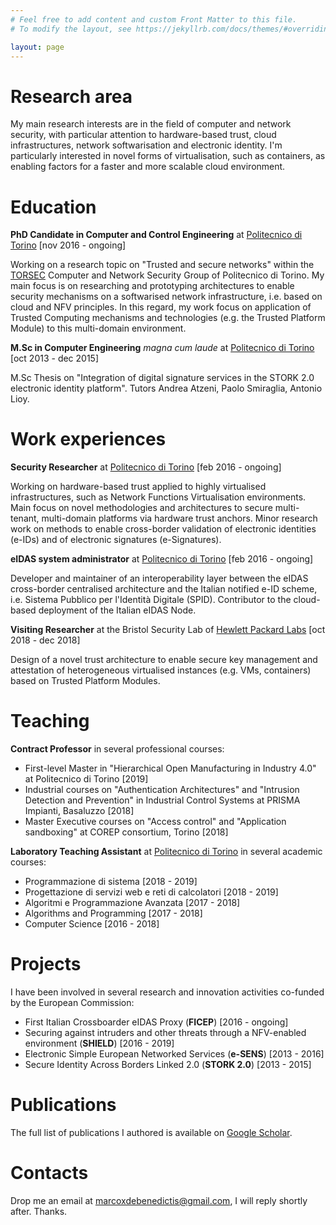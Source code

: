```yaml
---
# Feel free to add content and custom Front Matter to this file.
# To modify the layout, see https://jekyllrb.com/docs/themes/#overriding-theme-defaults

layout: page
---
```


# Research area

My main research interests are in the field of computer and network security, with particular attention to hardware-based trust, cloud infrastructures, network softwarisation and electronic identity. I'm particularly interested in novel forms of virtualisation, such as containers, as enabling factors for a faster and more scalable cloud environment.

# Education

**PhD Candidate in Computer and Control Engineering** at [Politecnico di Torino](http://www.phd-dauin.polito.it/) [nov 2016 - ongoing]

Working on a research topic on "Trusted and secure networks" within the [TORSEC](http://security.polito.it) Computer and Network Security Group of Politecnico di Torino. My main focus is on researching and prototyping architectures to enable security mechanisms on a softwarised network infrastructure, i.e. based on cloud and NFV principles. In this regard, my work focus on application of Trusted Computing mechanisms and technologies (e.g. the Trusted Platform Module) to this multi-domain environment.

**M.Sc in Computer Engineering** *magna cum laude* at [Politecnico di Torino](https://didattica.polito.it/pls/portal30/sviluppo.offerta_formativa.corsi?p_sdu_cds=37:18&p_lang=EN) [oct 2013 - dec 2015]

M.Sc Thesis on "Integration of digital signature services in the STORK 2.0 electronic identity platform". Tutors Andrea Atzeni, Paolo Smiraglia, Antonio Lioy.

# Work experiences

**Security Researcher** at [Politecnico di Torino](https://www.polito.it/) [feb 2016 - ongoing]

Working on hardware-based trust applied to highly virtualised infrastructures, such as Network Functions Virtualisation environments. Main focus on novel methodologies and architectures to secure multi-tenant, multi-domain platforms via hardware trust anchors. Minor research work on methods to enable cross-border validation of electronic identities (e-IDs) and of electronic signatures (e-Signatures).

**eIDAS system administrator** at [Politecnico di Torino](https://www.polito.it/) [feb 2016 - ongoing]

Developer and maintainer of an interoperability layer between the eIDAS cross-border centralised architecture and the Italian notified e-ID scheme, i.e. Sistema Pubblico per l'Identità Digitale (SPID). Contributor to the cloud-based deployment of the Italian eIDAS Node.

**Visiting Researcher** at the Bristol Security Lab of [Hewlett Packard Labs](https://www.labs.hpe.com/) [oct 2018 - dec 2018]

Design of a novel trust architecture to enable secure key management and attestation of heterogeneous virtualised instances (e.g. VMs, containers) based on Trusted Platform Modules.

# Teaching

**Contract Professor** in several professional courses:

- First-level Master in "Hierarchical Open Manufacturing in Industry 4.0" at Politecnico di Torino [2019]
- Industrial courses on "Authentication Architectures" and "Intrusion Detection and Prevention" in Industrial Control Systems at PRISMA Impianti, Basaluzzo [2018]
- Master Executive courses on "Access control" and "Application sandboxing" at COREP consortium, Torino [2018]

**Laboratory Teaching Assistant** at [Politecnico di Torino](https://www.polito.it/) in several academic courses:

- Programmazione di sistema [2018 - 2019]
- Progettazione di servizi web e reti di calcolatori [2018 - 2019]
- Algoritmi e Programmazione Avanzata [2017 - 2018]
- Algorithms and Programming [2017 - 2018]
- Computer Science [2016 - 2018]

# Projects

I have been involved in several research and innovation activities co-funded by the European Commission:

- First Italian Crossboarder eIDAS Proxy (**FICEP**) [2016 - ongoing]
- Securing against intruders and other threats through a NFV-enabled environment (**SHIELD**) [2016 - 2019]
- Electronic Simple European Networked Services (**e-SENS**) [2013 - 2016]
- Secure Identity Across Borders Linked 2.0 (**STORK 2.0**) [2013 - 2015]

# Publications

The full list of publications I authored is available on [Google Scholar](https://scholar.google.it/citations?user=3dBGZkkAAAAJ).

# Contacts

Drop me an email at [marcoxdebenedictis@gmail.com](mailto:marcoxdebenedictis@gmail.com), I will reply shortly after. Thanks.
